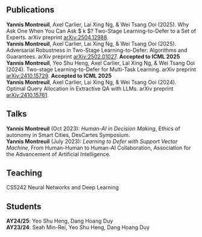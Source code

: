 ## Publications
**Yannis Montreuil**, Axel Carlier, Lai Xing Ng, & Wei Tsang Ooi (2025). Why Ask One When You Can Ask $ k $? Two-Stage Learning-to-Defer to a Set of Experts. arXiv preprint [arXiv:2504.12988](https://arxiv.org/abs/2504.12988).\
**Yannis Montreuil**, Axel Carlier, Lai Xing Ng, & Wei Tsang Ooi (2025). Adversarial Robustness in Two-Stage Learning-to-Defer: Algorithms and Guarantees. arXiv preprint [arXiv:2502.01027](https://arxiv.org/abs/2502.01027). **Accepted to ICML 2025** \
**Yannis Montreuil**, Yeo Shu Heng, Axel Carlier, Lai Xing Ng, & Wei Tsang Ooi (2024). Two-stage Learning-to-Defer for Multi-Task Learning. arXiv preprint [arXiv:2410.15729](https://arxiv.org/abs/2410.15729). **Accepted to ICML 2025**\
**Yannis Montreuil**, Axel Carlier, Lai Xing Ng, & Wei Tsang Ooi (2024). Optimal Query Allocation in Extractive QA with LLMs. arXiv preprint [arXiv:2410.15761](https://arxiv.org/abs/2410.15761).

## Talks

**Yannis Montreuil** (Oct 2023): *Human-AI in Decision Making*, Ethics of autonomy in Smart Cities, DesCartes Symposium.\
**Yannis Montreuil** (July 2023): *Learning to Defer with Support Vector Machine*, From Human-Human to Human-AI Collaboration, Association for the Advancement of Artificial Intelligence.

## Teaching

CS5242 Neural Networks and Deep Learning

## Students

**AY24/25**: Yeo Shu Heng, Dang Hoang Duy\
**AY23/24**: Seah Min-Rei, Yeo Shu Heng, Dang Hoang Duy

